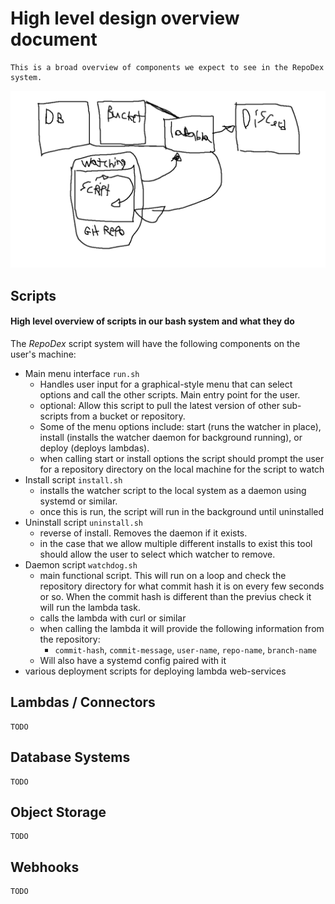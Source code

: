 # High level design overview document
    This is a broad overview of components we expect to see in the RepoDex system.

![system overview graphic](./assets/graph.png)

## Scripts
#### High level overview of scripts in our bash system and what they do
The *RepoDex* script system will have the following components on the user's machine:
- Main menu interface `run.sh`
    - Handles user input for a graphical-style menu that can select options and call the other scripts. Main entry point for the user.
    - optional: Allow this script to pull the latest version of other sub-scripts from a bucket or repository.
    - Some of the menu options include: start (runs the watcher in place), install (installs the watcher daemon for background running), or deploy (deploys lambdas).
    - when calling start or install options the script should prompt the user for a repository directory on the local machine for the script to watch
- Install script `install.sh`
    - installs the watcher script to the local system as a daemon using systemd or similar.
    - once this is run, the script will run in the background until uninstalled
- Uninstall script `uninstall.sh`
    - reverse of install. Removes the daemon if it exists.
    - in the case that we allow multiple different installs to exist this tool should allow the user to select which watcher to remove.
- Daemon script `watchdog.sh`
    - main functional script. This will run on a loop and check the repository directory for what commit hash it is on every few seconds or so. When the commit hash is different than the previus check it will run the lambda task.
    - calls the lambda with curl or similar
    - when calling the lambda it will provide the following information from the repository:
        - `commit-hash`, `commit-message`, `user-name`, `repo-name`, `branch-name`
    - Will also have a systemd config paired with it
- various deployment scripts for deploying lambda web-services

## Lambdas / Connectors
    TODO

## Database Systems
    TODO

## Object Storage
    TODO

## Webhooks
    TODO